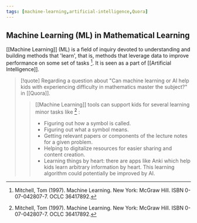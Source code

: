 ```yaml
---
tags: [machine-learning,artificial-intelligence,Quora]
---
```


## Machine Learning (ML) in Mathematical Learning

[[Machine Learning]] (ML) is a field of inquiry devoted to understanding and building methods that 'learn', that is, methods that leverage data to improve performance on some set of tasks [^1]. It is seen as a part of [[Artificial Intelligence]].

> [!quote] 
> Regarding a question about "Can machine learning or AI help kids with experiencing difficulty in mathematics master the subject?" in [[Quora]].
> 
> > [[Machine Learning]]  tools can support kids for several learning minor tasks like [^1] :
> > - Figuring out how a symbol is called.
> > - Figuring out what a symbol means.
> > - Getting relevant papers or components of the lecture notes for a given problem.
> > - Helping to digitalize resources for easier sharing and content creation.
> > - Learning things by heart: there are apps like Anki which help kids learn arbitrary information by heart. This learning algorithm could potentially be improved by AI. 

[^1]: Mitchell, Tom (1997). Machine Learning. New York: McGraw Hill. ISBN 0-07-042807-7. OCLC 36417892.
[^2]: A. MUHAMMED. "Quora Answers". Quora. \[Online\]. Available: https://www.quora.com/Can-machine-learning-or-AI-help-kids-with-experiencing-difficulty-in-mathematics-master-the-subject. \[Accessed: 30-Oct-2022\].